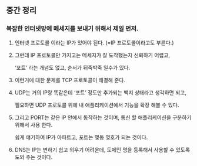 ## 중간 정리

### 복잡한 인터넷망에 메세지를 보내기 위해서 제일 먼저.

1. 인터넷 프로토콜 이라는 IP가 있어야 된다. (=IP 프로토콜이라고도 부른다.)

1. 그런데 IP 프로토콜만 가지고는 메세지가 잘 도착했는지 신뢰하기 어렵고, 
    
    ‘포트’ 라는 개념도 없고, 순서가 뒤죽박죽 일수가 있다.
    
2. 이런거에 대한 문제를 TCP 프로토콜이 해결해 준다.

1. UDP는 거의 IP랑 똑같은데 ‘포트’ 정도만 추가되는 백지 상태라고 생각하면 되고, 
    
    필요하면 UDP 프로토콜 위에 내 애플리케이션에서 기능을 확장 해볼 수 있다.
    
2. 그리고 PORT는 같은 IP 안에서 동작하는 것이며, 통신 할 애플리케이션을 구분하기 위해서 사용 한다. 
    
    쉽게 얘기하여 IP가 아파트고, 포트는 몇동 몇호가 되는 것이다.
    
3. DNS는 IP는 변하기 쉽고 외우기 어려운데, 도메인 명을 등록해서 사용할 수 있도록 도와 주는 것이다.